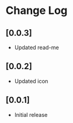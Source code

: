 # Change Log

## [0.0.3]

- Updated read-me

## [0.0.2]

- Updated icon

## [0.0.1]

- Initial release
